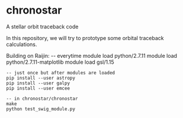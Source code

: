 # chronostar
A stellar orbit traceback code

In this repository, we will try to prototype some orbital traceback calculations.

Building on Raijin:
	-- everytime
	module load python/2.7.11
	module load python/2.7.11-matplotlib
	module load gsl/1.15
	
	-- just once but after modules are loaded
	pip install --user astropy
	pip install --user galpy
	pip install --user emcee

	-- in chronostar/chronostar
	make
	python test_swig_module.py

